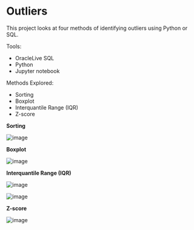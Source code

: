 # Outliers

This project looks at four methods of identifying outliers using Python or SQL.

Tools:
*  OracleLive SQL
*  Python
*  Jupyter notebook

Methods Explored:
*  Sorting
*  Boxplot
*  Interquantile Range (IQR)
*  Z-score

<b>Sorting</b>

![image](https://github.com/Sarah269/glowing-dollop/assets/132937964/14d068c2-5500-41ee-906b-1b62130484fe)

<b>Boxplot</b>

![image](https://github.com/Sarah269/glowing-dollop/assets/132937964/5b89e724-ba93-4c80-a6b1-4ed50c3bba47)

<b>Interquantile Range (IQR)</b>

![image](https://github.com/Sarah269/glowing-dollop/assets/132937964/67abaa69-a55f-41a3-9c69-b6b41969da55)

![image](https://github.com/Sarah269/glowing-dollop/assets/132937964/3ff5285d-fa34-43ce-a46a-664b002af26a)

<b>Z-score</b>

![image](https://github.com/Sarah269/glowing-dollop/assets/132937964/d6c360dd-bc1c-47ab-a0b4-d17ebf7b376c)






